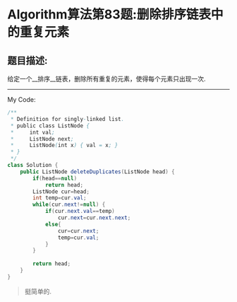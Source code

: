 # Algorithm算法第83题:删除排序链表中的重复元素
## 题目描述: <br>
给定一个__排序__链表，删除所有重复的元素，使得每个元素只出现一次.
__________
My Code:
````java
/**
 * Definition for singly-linked list.
 * public class ListNode {
 *     int val;
 *     ListNode next;
 *     ListNode(int x) { val = x; }
 * }
 */
class Solution {
    public ListNode deleteDuplicates(ListNode head) {
        if(head==null)
			return head;
        ListNode cur=head;
		int temp=cur.val;
		while(cur.next!=null) {
			if(cur.next.val==temp)
				cur.next=cur.next.next;
			else{
				cur=cur.next;
                temp=cur.val;
            }
		}
		
		return head;
    }
}
````

> 挺简单的.

